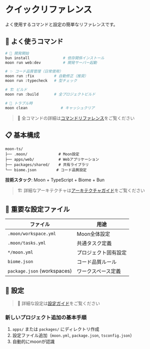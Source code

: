 # クイックリファレンス

よく使用するコマンドと設定の簡単なリファレンスです。

## 🚀 よく使うコマンド

```bash
# 📝 開発開始
bun install               # 依存関係インストール
moon run web:dev          # 開発サーバー起動

# ✨ コード品質管理（日常使用）
moon run :fix         # 自動修正（推奨）
moon run :typecheck   # 型チェック

# 🏗️ ビルド
moon run :build       # 全プロジェクトビルド

# 🔧 トラブル時
moon clean               # キャッシュクリア
```

> 📖 全コマンドの詳細は[コマンドリファレンス](./commands.md)をご覧ください

## 📋 基本構成

```
moon-ts/
├── .moon/              # Moon設定
├── apps/web/           # Webアプリケーション  
├── packages/shared/    # 共有ライブラリ
└── biome.json         # コード品質設定
```

**技術スタック**: Moon + TypeScript + Biome + Bun

> 🏗️ 詳細なアーキテクチャは[アーキテクチャガイド](./architecture.md)をご覧ください

## 🔧 重要な設定ファイル

| ファイル                    | 用途                 |
| --------------------------- | -------------------- |
| `.moon/workspace.yml`       | Moon全体設定         |
| `.moon/tasks.yml`           | 共通タスク定義       |
| `*/moon.yml`                | プロジェクト固有設定 |
| `biome.json`                | コード品質ルール     |
| `package.json` (workspaces) | ワークスペース定義   |

## 📝 設定

> 🔧 詳細な設定は[設定ガイド](./configuration.md)をご覧ください

### 新しいプロジェクト追加の基本手順
1. `apps/` または `packages/` にディレクトリ作成
2. 設定ファイル追加（`moon.yml`, `package.json`, `tsconfig.json`）
3. 自動的にmoonが認識
